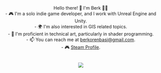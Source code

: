 <div align="center">Hello there! 🚀 I'm Berk 👨‍💻 </div>
<div align="center">
- 🎮 I'm a solo indie game developer, and I work with Unreal Engine and Unity. <br/>
- 🌍 I'm also interested in GIS related topics. <br/>
- 🔬 I'm proficient in technical art, particularly in shader programming. <br/>
- 📫 You can reach me at <a href="mailto:berkorenbasi@gmail.com">berkorenbasi@gmail.com</a>. <br/>
- 🎮 <a href="https://steamcommunity.com/id/kamtozu">Steam Profile</a>. <br/>
</div> 
<br/>
<br/>
<div align="center"> 
<img src="https://github-readme-stats.vercel.app/api/top-langs/?username=gokboeruealp&hide_border=true&layout=compact"/>
</div>
<br/>
